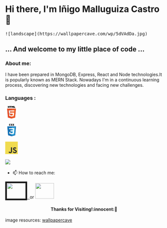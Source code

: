 # Hi there, I'm Iñigo Malluguiza Castro 👋
<kbd>
![landscape](https://wallpapercave.com/wp/5dVAdDa.jpg)
</kbd>


## ... And welcome to my little place of code ...

### About me:

I have been prepared in  MongoDB, Express, React and Node technologies.It is popularly known as MERN Stack.
Nowadays I'm in a continuous learning process, discovering new technologies and facing new challenges.

### Languages :
 
<code><a href = "https://developer.mozilla.org/en-US/docs/Web/Guide/HTML/HTML5"><img height="40" src="https://raw.githubusercontent.com/github/explore/80688e429a7d4ef2fca1e82350fe8e3517d3494d/topics/html/html.png"></a></code>
 
<code><a href = "https://developer.mozilla.org/en-US/docs/Archive/CSS3"><img height="40" src="https://raw.githubusercontent.com/github/explore/80688e429a7d4ef2fca1e82350fe8e3517d3494d/topics/css/css.png"></a></code>

<code><a href = "https://developer.mozilla.org/en-US/docs/Web/JavaScript"><img height="40" src="https://raw.githubusercontent.com/github/explore/80688e429a7d4ef2fca1e82350fe8e3517d3494d/topics/javascript/javascript.png"></a></code>

<code><a href ="#"><img height="40" src="https://upload.wikimedia.org/wikipedia/commons/d/d9/Node.js_logo.svg"></a></code>


<!-- - 🔭 I’m currently working on ...
- 🌱 I’m currently learning ...
- 👯 I’m looking to collaborate on ...
- 🤔 I’m looking for help with ...
- 💬 Ask me about ... -->
- 📫 How to reach me: 
<!-- - 😄 Pronouns: ...
- ⚡ Fun fact: ...
 -->
 <a href="https://www.linkedin.com/in/inigo-malluguiza-castro/">
 <kbd>
 <img src="https://fatimamartinez.es/wp-content/uploads/2018/01/linkedin-logo.jpg"  width="60" height="50" border="5px solid red" />
  </kbd>
 </a>
 or
 <a href="mailto:imalluguizacastro@gmail.com"><img src="https://www.pinclipart.com/picdir/big/581-5814741_transparent-sign-post-clipart-send-email-icon-red.png" width="60" height="50"/></a>
 


 <h4 align="center"> Thanks for Visiting!:innocent:👯</h4>


image resources: [wallpapercave](https://wallpapercave.com/) 





